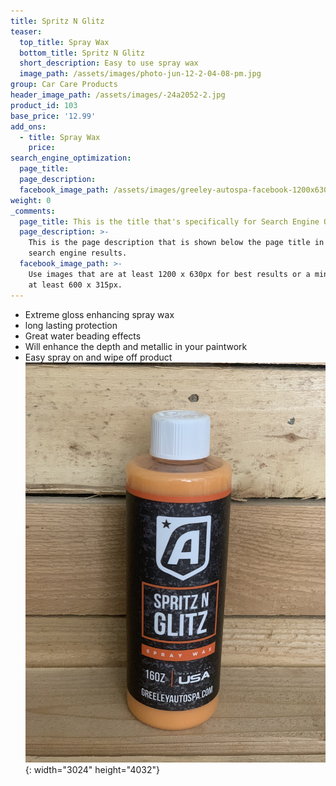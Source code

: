 ```yaml
---
title: Spritz N Glitz
teaser:
  top_title: Spray Wax
  bottom_title: Spritz N Glitz
  short_description: Easy to use spray wax
  image_path: /assets/images/photo-jun-12-2-04-08-pm.jpg
group: Car Care Products
header_image_path: /assets/images/-24a2052-2.jpg
product_id: 103
base_price: '12.99'
add_ons:
  - title: Spray Wax
    price:
search_engine_optimization:
  page_title:
  page_description:
  facebook_image_path: /assets/images/greeley-autospa-facebook-1200x630.png
weight: 0
_comments:
  page_title: This is the title that's specifically for Search Engine Optimization.
  page_description: >-
    This is the page description that is shown below the page title in the
    search engine results.
  facebook_image_path: >-
    Use images that are at least 1200 x 630px for best results or a minimum of
    at least 600 x 315px.
---
```


* Extreme gloss enhancing spray wax
* long lasting protection
* Great water beading effects
* Will enhance the depth and metallic in your paintwork
* Easy spray on and wipe off product![](/assets/images/photo-jun-12-2-04-08-pm.jpg){: width="3024" height="4032"}